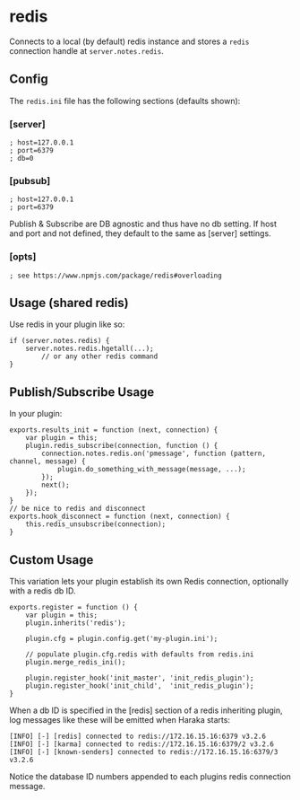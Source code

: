 # redis

Connects to a local (by default) redis instance and stores a `redis`
connection handle at `server.notes.redis`. 

## Config

The `redis.ini` file has the following sections (defaults shown):

### [server]

    ; host=127.0.0.1
    ; port=6379
    ; db=0

### [pubsub]

    ; host=127.0.0.1
    ; port=6379

Publish & Subscribe are DB agnostic and thus have no db setting. If host and port and not defined, they default to the same as [server] settings.

### [opts]

    ; see https://www.npmjs.com/package/redis#overloading


## Usage (shared redis)

Use redis in your plugin like so:

    if (server.notes.redis) {
        server.notes.redis.hgetall(...);
            // or any other redis command
    }

## Publish/Subscribe Usage

In your plugin:

    exports.results_init = function (next, connection) {
        var plugin = this;
        plugin.redis_subscribe(connection, function () {
            connection.notes.redis.on('pmessage', function (pattern, channel, message) {
                plugin.do_something_with_message(message, ...);
            });
            next();
        });
    }
    // be nice to redis and disconnect
    exports.hook_disconnect = function (next, connection) {
        this.redis_unsubscribe(connection);
    }

## Custom Usage

This variation lets your plugin establish its own Redis connection,
optionally with a redis db ID.

    exports.register = function () {
        var plugin = this;
        plugin.inherits('redis');

        plugin.cfg = plugin.config.get('my-plugin.ini');

        // populate plugin.cfg.redis with defaults from redis.ini
        plugin.merge_redis_ini();

        plugin.register_hook('init_master', 'init_redis_plugin');
        plugin.register_hook('init_child',  'init_redis_plugin');
    }

When a db ID is specified in the [redis] section of a redis inheriting plugin, log messages like these will be emitted when Haraka starts:

    [INFO] [-] [redis] connected to redis://172.16.15.16:6379 v3.2.6
    [INFO] [-] [karma] connected to redis://172.16.15.16:6379/2 v3.2.6
    [INFO] [-] [known-senders] connected to redis://172.16.15.16:6379/3 v3.2.6

Notice the database ID numbers appended to each plugins redis connection
message.
